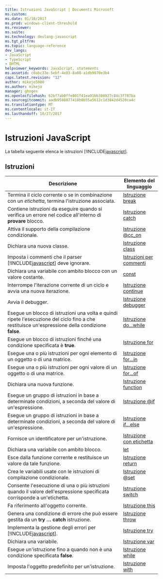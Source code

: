 ```yaml
---
title: Istruzioni JavaScript | Documenti Microsoft
ms.custom: 
ms.date: 01/18/2017
ms.prod: windows-client-threshold
ms.reviewer: 
ms.suite: 
ms.technology: devlang-javascript
ms.tgt_pltfrm: 
ms.topic: language-reference
dev_langs:
- JavaScript
- TypeScript
- DHTML
helpviewer_keywords: JavaScript, statements
ms.assetid: c0abc33e-5ebf-4e83-8a08-a1db9070e3b4
caps.latest.revision: "12"
author: mikejo5000
ms.author: mikejo
manager: ghogen
ms.openlocfilehash: 62bf7ab0ffe801f41ea91bb308927c84c3f787ba
ms.sourcegitcommit: aadb9588877418b8b55a5612c1d3842d4520ca4c
ms.translationtype: MT
ms.contentlocale: it-IT
ms.lasthandoff: 10/27/2017
---
```

# <a name="javascript-statements"></a>Istruzioni JavaScript
La tabella seguente elenca le istruzioni [!INCLUDE[javascript](../../javascript/includes/javascript-md.md)].  
  
## <a name="statements"></a>Istruzioni  
  
|Descrizione|Elemento del linguaggio|  
|-----------------|----------------------|  
|Termina il ciclo corrente o se in combinazione con un *etichetta*, termina l'istruzione associata.|[Istruzione break](../../javascript/reference/break-statement-javascript.md)|  
|Contiene istruzioni da eseguire quando si verifica un errore nel codice all'interno di **provare** blocco.|[Istruzione catch](../../javascript/reference/try-dot-dot-dot-catch-dot-dot-dot-finally-statement-javascript.md)|  
|Attiva il supporto della compilazione condizionale.|[Istruzione @cc_on](../../javascript/reference/at-cc-on-statement-javascript.md)|  
|Dichiara una nuova classe.|[Istruzione class](../../javascript/reference/class-statement-javascript.md)|  
|Imposta i commenti che il parser [!INCLUDE[javascript](../../javascript/includes/javascript-md.md)] deve ignorare.|[Istruzioni per commenti](../../javascript/reference/comment-statements-javascript.md)|  
|Dichiara una variabile con ambito blocco con un valore costante.|[const](../../javascript/reference/const-statement-javascript.md)|  
|Interrompe l'iterazione corrente di un ciclo e avvia una nuova iterazione.|[Istruzione continue](../../javascript/reference/continue-statement-javascript.md)|  
|Avvia il debugger.|[Istruzione debugger](../../javascript/reference/debugger-statement-javascript.md)|  
|Esegue un blocco di istruzioni una volta e quindi ripete l'esecuzione del ciclo fino a che restituisce un'espressione della condizione **false**.|[Istruzione do...while](../../javascript/reference/do-dot-dot-dot-while-statement-javascript.md)|  
|Esegue un blocco di istruzioni finché una condizione specificata è **true**.|[Istruzione for](../../javascript/reference/for-statement-javascript.md)|  
|Esegue una o più istruzioni per ogni elemento di un oggetto o di una matrice.|[Istruzione for...in](../../javascript/reference/for-dot-dot-dot-in-statement-javascript.md)|  
|Esegue una o più istruzioni per ogni valore di un oggetto o di una matrice.|[Istruzione for...of](../../javascript/reference/for-dot-dot-dot-of-statement-javascript.md)|  
|Dichiara una nuova funzione.|[Istruzione function](../../javascript/reference/function-statement-javascript.md)|  
|Esegue un gruppo di istruzioni in base a determinate condizioni, a seconda del valore di un'espressione.|[Istruzione @if](../../javascript/reference/at-if-statement-javascript.md)|  
|Esegue un gruppo di istruzioni in base a determinate condizioni, a seconda del valore di un'espressione.|[Istruzione if...else](../../javascript/reference/if-dot-dot-dot-else-statement-javascript.md)|  
|Fornisce un identificatore per un'istruzione.|[Istruzione con etichetta](../../javascript/reference/labeled-statement-javascript.md)|  
|Dichiara una variabile con ambito blocco.|[let](../../javascript/reference/let-statement-javascript.md)|  
|Esce dalla funzione corrente e restituisce un valore da tale funzione.|[Istruzione return](../../javascript/reference/return-statement-javascript.md)|  
|Crea le variabili usate con le istruzioni di compilazione condizionale.|[Istruzione @set](../../javascript/reference/at-set-statement-javascript.md)|  
|Consente l'esecuzione di una o più istruzioni quando il valore dell'espressione specificata corrisponde a un'etichetta.|[Istruzione switch](../../javascript/reference/switch-statement-javascript.md)|  
|Fa riferimento all'oggetto corrente.|[Istruzione this](../../javascript/reference/this-statement-javascript.md)|  
|Genera una condizione di errore che può essere gestita da un **try … catch** istruzione.|[Istruzione throw](../../javascript/reference/throw-statement-javascript.md)|  
|Implementa la gestione degli errori per [!INCLUDE[javascript](../../javascript/includes/javascript-md.md)].|[Istruzione try](../../javascript/reference/try-dot-dot-dot-catch-dot-dot-dot-finally-statement-javascript.md)|  
|Dichiara una variabile.|[Istruzione var](../../javascript/reference/var-statement-javascript.md)|  
|Esegue un'istruzione fino a quando non è una condizione specificata **false**.|[Istruzione while](../../javascript/reference/while-statement-javascript.md)|  
|Imposta l'oggetto predefinito per un'istruzione.|[Istruzione with](../../javascript/reference/with-statement-javascript.md)|